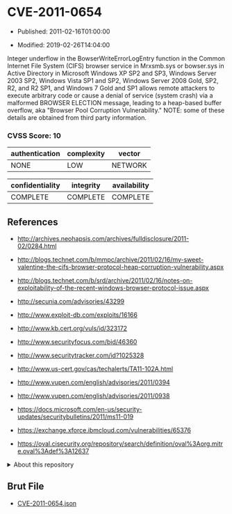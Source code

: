 # CVE-2011-0654

- Published: 2011-02-16T01:00:00

- Modified: 2019-02-26T14:04:00

Integer underflow in the BowserWriteErrorLogEntry function in the Common Internet File System (CIFS) browser service in Mrxsmb.sys or bowser.sys in Active Directory in Microsoft Windows XP SP2 and SP3, Windows Server 2003 SP2, Windows Vista SP1 and SP2, Windows Server 2008 Gold, SP2, R2, and R2 SP1, and Windows 7 Gold and SP1 allows remote attackers to execute arbitrary code or cause a denial of service (system crash) via a malformed BROWSER ELECTION message, leading to a heap-based buffer overflow, aka "Browser Pool Corruption Vulnerability." NOTE: some of these details are obtained from third party information.

### CVSS Score: **10**

| authentication | complexity | vector |
| --- | --- | --- |
| NONE | LOW | NETWORK |

| confidentiality | integrity | availability |
| --- | --- | --- |
| COMPLETE | COMPLETE | COMPLETE |

## References

* http://archives.neohapsis.com/archives/fulldisclosure/2011-02/0284.html

* http://blogs.technet.com/b/mmpc/archive/2011/02/16/my-sweet-valentine-the-cifs-browser-protocol-heap-corruption-vulnerability.aspx

* http://blogs.technet.com/b/srd/archive/2011/02/16/notes-on-exploitability-of-the-recent-windows-browser-protocol-issue.aspx

* http://secunia.com/advisories/43299

* http://www.exploit-db.com/exploits/16166

* http://www.kb.cert.org/vuls/id/323172

* http://www.securityfocus.com/bid/46360

* http://www.securitytracker.com/id?1025328

* http://www.us-cert.gov/cas/techalerts/TA11-102A.html

* http://www.vupen.com/english/advisories/2011/0394

* http://www.vupen.com/english/advisories/2011/0938

* https://docs.microsoft.com/en-us/security-updates/securitybulletins/2011/ms11-019

* https://exchange.xforce.ibmcloud.com/vulnerabilities/65376

* https://oval.cisecurity.org/repository/search/definition/oval%3Aorg.mitre.oval%3Adef%3A12637

<details>
<summary>About this repository</summary> 

  This repository is part of the project [Live Hack CVE](https://github.com/Live-Hack-CVE). Main website can be found [www.live-hack.org](https://www.live-hack.org) 
  
  Made by [Sn0wAlice](https://github.com/Sn0wAlice) for the people that care about security and need to have a feed of the latest CVEs. Hope you enjoy it, don't forget to star the repo and follow me on [Twitter](https://twitter.com/Sn0wAlice) and [Github](https://github.com/Sn0wAlice). And that is my [personnal website](https://www.alice-snow.me/)

  - [Home Page](https://github.com/Live-Hack-CVE)
  - [Framework](https://github.com/Live-Hack-CVE/cve-framework)
  - [CVE database](https://github.com/Live-Hack-CVE/full_database)
  - [Changelog](https://github.com/Live-Hack-CVE/Changelog)
</details>

## Brut File

* [CVE-2011-0654.json](https://raw.githubusercontent.com/Live-Hack-CVE/full_database/main/cves/2011/CVE-2011-0654.json)

